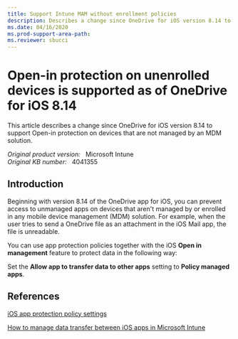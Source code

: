```yaml
---
title: Support Intune MAM without enrollment policies
description: Describes a change since OneDrive for iOS version 8.14 to support 'Open-in' protection on devices not managed by an MDM solution.
ms.date: 04/16/2020
ms.prod-support-area-path: 
ms.reviewer: sbucci
---
```

# Open-in protection on unenrolled devices is supported as of OneDrive for iOS 8.14

This article describes a change since OneDrive for iOS version 8.14 to support Open-in protection on devices that are not managed by an MDM solution.

_Original product version:_ &nbsp; Microsoft Intune  
_Original KB number:_ &nbsp; 4041355

## Introduction

Beginning with version 8.14 of the OneDrive app for iOS, you can prevent access to unmanaged apps on devices that aren't managed by or enrolled in any mobile device management (MDM) solution. For example, when the user tries to send a OneDrive file as an attachment in the iOS Mail app, the file is unreadable.

You can use app protection policies together with the iOS **Open in management** feature to protect data in the following way:

Set the **Allow app to transfer data to other apps** setting to **Policy managed apps**.

## References

[iOS app protection policy settings](/mem/intune/apps/app-protection-policy-settings-ios)

[How to manage data transfer between iOS apps in Microsoft Intune](/mem/intune/apps/data-transfer-between-apps-manage-ios)

